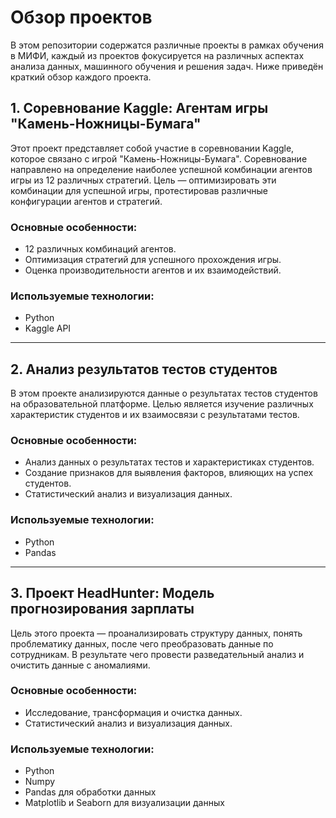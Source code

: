 <h1>Обзор проектов</h1>

<p>В этом репозитории содержатся различные проекты в рамках обучения в МИФИ, каждый из проектов фокусируется на различных аспектах анализа данных, машинного обучения и решения задач. Ниже приведён краткий обзор каждого проекта.</p>

<h2>1. Соревнование Kaggle: Агентам игры "Камень-Ножницы-Бумага"</h2>

<p>Этот проект представляет собой участие в соревновании Kaggle, которое связано с игрой "Камень-Ножницы-Бумага". Соревнование направлено на определение наиболее успешной комбинации агентов игры из 12 различных стратегий. Цель — оптимизировать эти комбинации для успешной игры, протестировав различные конфигурации агентов и стратегий.</p>

<h3>Основные особенности:</h3>
    <ul>
        <li>12 различных комбинаций агентов.</li>
        <li>Оптимизация стратегий для успешного прохождения игры.</li>
        <li>Оценка производительности агентов и их взаимодействий.</li>
    </ul>

<h3>Используемые технологии:</h3>
    <ul>
        <li>Python</li>
        <li>Kaggle API</li>
    </ul>

<hr>

<h2>2. Анализ результатов тестов студентов</h2>

<p>В этом проекте анализируются данные о результатах тестов студентов на образовательной платформе. Целью является изучение различных характеристик студентов и их взаимосвязи с результатами тестов.</p>

<h3>Основные особенности:</h3>
    <ul>
        <li>Анализ данных о результатах тестов и характеристиках студентов.</li>
        <li>Создание признаков для выявления факторов, влияющих на успех студентов.</li>
        <li>Статистический анализ и визуализация данных.</li>
    </ul>

<h3>Используемые технологии:</h3>
    <ul>
        <li>Python</li>
        <li>Pandas</li>
    </ul>

<hr>

<h2>3. Проект HeadHunter: Модель прогнозирования зарплаты</h2>

<p>Цель этого проекта — проанализировать структуру данных, понять проблематику данных, после чего преобразовать данные по сотрудникам. В результате чего провести разведательный анализ и очистить данные с аномалиями. </p>

<h3>Основные особенности:</h3>
    <ul>
        <li>Исследование, трансформация и очистка данных.</li>
        <li>Статистический анализ и визуализация данных.</li>
    </ul>

<h3>Используемые технологии:</h3>
    <ul>
        <li>Python</li>
        <li>Numpy</li>
        <li>Pandas для обработки данных</li>
        <li>Matplotlib и Seaborn для визуализации данных</li>
    </ul>
